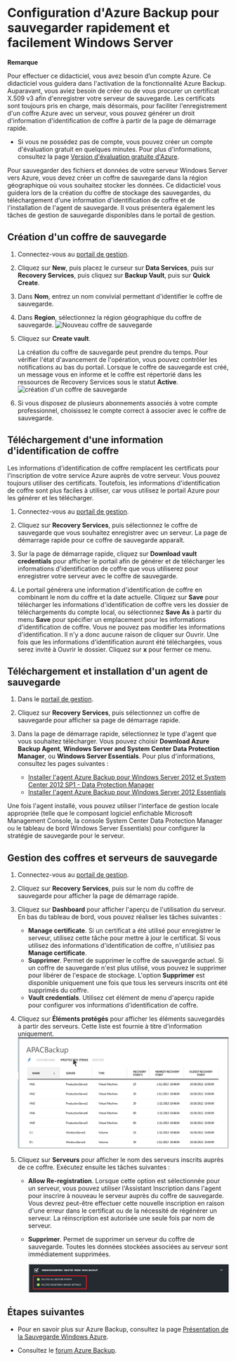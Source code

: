 <properties urlDisplayName="Configure a Backup Vault" pageTitle="Configuration d'Azure Recovery Services pour sauvegarder facilement et rapidement Windows Server" metaKeywords="disaster recovery" description="Utilisez ce didacticiel pour d&eacute;couvrir comment utiliser le service Backup de l'offre cloud de Microsoft Azure pour sauvegarder Windows Server dans le cloud." metaCanonical="" services="recovery-services" documentationCenter="" title="Configuration d'Azure Backup pour sauvegarder rapidement et facilement Windows Server" authors="raynew" solutions="" manager="johndaw" editor="tysonn" />

<tags ms.service="site-recovery" ms.workload="backup-recovery" ms.tgt_pltfrm="na" ms.devlang="na" ms.topic="article" ms.date="01/01/1900" ms.author="raynew" />

# <span id="configure-a-backup-vault-tutorial"></span></a>Configuration d'Azure Backup pour sauvegarder rapidement et facilement Windows Server

<div class="dev-callout"> 
<strong>Remarque</strong>
 
<p>Pour effectuer ce didacticiel, vous avez besoin d&rsquo;un compte Azure. Ce didacticiel vous guidera dans l'activation de la fonctionnalit&eacute; Azure Backup. Auparavant, vous aviez besoin de cr&eacute;er ou de vous procurer un certificat X.509 v3 afin d'enregistrer votre serveur de sauvegarde. Les certificats sont toujours pris en charge, mais d&eacute;sormais, pour faciliter l'enregistrement d'un coffre Azure avec un serveur, vous pouvez g&eacute;n&eacute;rer un droit d'information d'identification de coffre &agrave; partir de la page de d&eacute;marrage rapide. </p>
<ul> 
<li>Si vous ne poss&eacute;dez pas de compte, vous pouvez cr&eacute;er un compte d'&eacute;valuation gratuit en quelques minutes. Pour plus d'informations, consultez la page <a href="/fr-fr/pricing/free-trial/">Version d'&eacute;valuation gratuite d'Azure</a>.</li> 
 

</ul>
 

</div>

Pour sauvegarder des fichiers et données de votre serveur Windows Server vers Azure, vous devez créer un coffre de sauvegarde dans la région géographique où vous souhaitez stocker les données. Ce didacticiel vous guidera lors de la création du coffre de stockage des sauvegardes, du téléchargement d'une information d'identification de coffre et de l'installation de l'agent de sauvegarde. Il vous présentera également les tâches de gestion de sauvegarde disponibles dans le portail de gestion.

## <span id="create"></span></a>Création d'un coffre de sauvegarde

1.  Connectez-vous au [portail de gestion][portail de gestion].

2.  Cliquez sur **New**, puis placez le curseur sur **Data Services**, puis sur **Recovery Services**, puis cliquez sur **Backup Vault**, puis sur **Quick Create**.

3.  Dans **Nom**, entrez un nom convivial permettant d'identifier le coffre de sauvegarde.

4.  Dans **Region**, sélectionnez la région géographique du coffre de sauvegarde.
     ![Nouveau coffre de sauvegarde][Nouveau coffre de sauvegarde]

5.  Cliquez sur **Create vault**.

    La création du coffre de sauvegarde peut prendre du temps. Pour vérifier l'état d'avancement de l'opération, vous pouvez contrôler les notifications au bas du portail. Lorsque le coffre de sauvegarde est créé, un message vous en informe et le coffre est répertorié dans les ressources de Recovery Services sous le statut **Active**.
    ![création d'un coffre de sauvegarde][création d'un coffre de sauvegarde]

6.  Si vous disposez de plusieurs abonnements associés à votre compte professionnel, choisissez le compte correct à associer avec le coffre de sauvegarde.

## <span id="upload"></span></a>Téléchargement d'une information d'identification de coffre

Les informations d'identification de coffre remplacent les certificats pour l'inscription de votre service Azure auprès de votre serveur. Vous pouvez toujours utiliser des certificats. Toutefois, les informations d'identification de coffre sont plus faciles à utiliser, car vous utilisez le portail Azure pour les générer et les télécharger.

1.  Connectez-vous au [portail de gestion][portail de gestion].

2.  Cliquez sur **Recovery Services**, puis sélectionnez le coffre de sauvegarde que vous souhaitez enregistrer avec un serveur. La page de démarrage rapide pour ce coffre de sauvegarde apparaît.

3.  Sur la page de démarrage rapide, cliquez sur **Download vault credentials** pour afficher le portail afin de générer et de télécharger les informations d'identification de coffre que vous utiliserez pour enregistrer votre serveur avec le coffre de sauvegarde.

4.  Le portail générera une information d'identification de coffre en combinant le nom du coffre et la date actuelle. Cliquez sur **Save** pour télécharger les informations d'identification de coffre vers les dossier de téléchargements du compte local, ou sélectionnez **Save As** à partir du menu **Save** pour spécifier un emplacement pour les informations d'identification de coffre. Vous ne pouvez pas modifier les informations d'identification. Il n'y a donc aucune raison de cliquer sur Ouvrir. Une fois que les informations d'identification auront été téléchargées, vous serez invité à Ouvrir le dossier. Cliquez sur **x** pour fermer ce menu.

## <span id="download"></span></a>Téléchargement et installation d'un agent de sauvegarde

1.  Dans le [portail de gestion][portail de gestion].

2.  Cliquez sur **Recovery Services**, puis sélectionnez un coffre de sauvegarde pour afficher sa page de démarrage rapide.

3.  Dans la page de démarrage rapide, sélectionnez le type d'agent que vous souhaitez télécharger. Vous pouvez choisir **Download Azure Backup Agent**, **Windows Server and System Center Data Protection Manager**, ou **Windows Server Essentials**. Pour plus d'informations, consultez les pages suivantes :

    -   [Installer l'agent Azure Backup pour Windows Server 2012 et System Center 2012 SP1 - Data Protection Manager][Installer l'agent Azure Backup pour Windows Server 2012 et System Center 2012 SP1 - Data Protection Manager]
    -   [Installer l'agent Azure Backup pour Windows Server 2012 Essentials][Installer l'agent Azure Backup pour Windows Server 2012 Essentials]

Une fois l'agent installé, vous pouvez utiliser l'interface de gestion locale appropriée (telle que le composant logiciel enfichable Microsoft Management Console, la console System Center Data Protection Manager ou le tableau de bord Windows Server Essentials) pour configurer la stratégie de sauvegarde pour le serveur.

## <span id="manage"></span></a>Gestion des coffres et serveurs de sauvegarde

1.  Connectez-vous au [portail de gestion][portail de gestion].

2.  Cliquez sur **Recovery Services**, puis sur le nom du coffre de sauvegarde pour afficher la page de démarrage rapide.

3.  Cliquez sur **Dashboard** pour afficher l'aperçu de l'utilisation du serveur. En bas du tableau de bord, vous pouvez réaliser les tâches suivantes :

    -   **Manage certificate**. Si un certificat a été utilisé pour enregistrer le serveur, utilisez cette tâche pour mettre à jour le certificat. Si vous utilisez des informations d'identification de coffre, n'utilisiez pas **Manage certificate**.
    -   **Supprimer**. Permet de supprimer le coffre de sauvegarde actuel. Si un coffre de sauvegarde n'est plus utilisé, vous pouvez le supprimer pour libérer de l'espace de stockage. L'option **Supprimer** est disponible uniquement une fois que tous les serveurs inscrits ont été supprimés du coffre.
    -   **Vault credentials**. Utilisez cet élément de menu d'aperçu rapide pour configurer vos informations d'identification de coffre.

4.  Cliquez sur **Éléments protégés** pour afficher les éléments sauvegardés à partir des serveurs. Cette liste est fournie à titre d'information uniquement.
    ![éléments protégés][éléments protégés]

5.  Cliquez sur **Serveurs** pour afficher le nom des serveurs inscrits auprès de ce coffre. Exécutez ensuite les tâches suivantes :

    -   **Allow Re-registration**. Lorsque cette option est sélectionnée pour un serveur, vous pouvez utiliser l'Assistant Inscription dans l'agent pour inscrire à nouveau le serveur auprès du coffre de sauvegarde. Vous devrez peut-être effectuer cette nouvelle inscription en raison d'une erreur dans le certificat ou de la nécessité de régénérer un serveur. La réinscription est autorisée une seule fois par nom de serveur.
    -   **Supprimer**. Permet de supprimer un serveur du coffre de sauvegarde. Toutes les données stockées associées au serveur sont immédiatement supprimées.

        ![Serveur supprimé][Serveur supprimé]

## <span id="next"></span></a>Étapes suivantes

-   Pour en savoir plus sur Azure Backup, consultez la page [Présentation de la Sauvegarde Windows Azure][Présentation de la Sauvegarde Windows Azure].

-   Consultez le [forum Azure Backup][forum Azure Backup].

  [portail de gestion]: https://manage.windowsazure.com
  [Nouveau coffre de sauvegarde]: http://i.imgur.com/506c7ch.png
  [création d'un coffre de sauvegarde]: http://i.imgur.com/grtLcKM.png
  [Installer l'agent Azure Backup pour Windows Server 2012 et System Center 2012 SP1 - Data Protection Manager]: http://technet.microsoft.com/fr-fr/library/hh831761.aspx#BKMK_installagent
  [Installer l'agent Azure Backup pour Windows Server 2012 Essentials]: http://technet.microsoft.com/fr-fr/library/jj884318.aspx
  [éléments protégés]: ./media/backup-configure-vault/RS_protecteditems.png
  [Serveur supprimé]: ./media/backup-configure-vault/RS_deletedserver.png
  [Présentation de la Sauvegarde Windows Azure]: http://go.microsoft.com/fwlink/p/?LinkId=222425
  [forum Azure Backup]: http://go.microsoft.com/fwlink/p/?LinkId=290933
